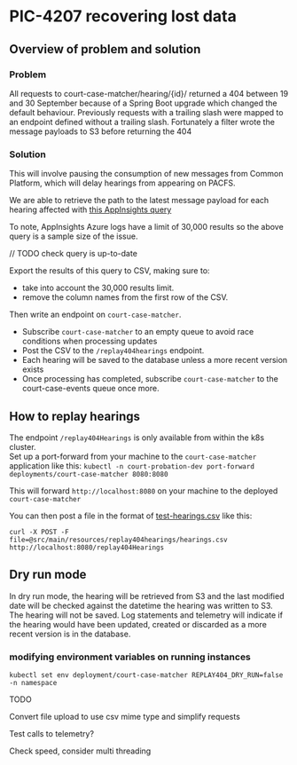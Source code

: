 # PIC-4207 recovering lost data

## Overview of problem and solution

### Problem
All requests to court-case-matcher/hearing/{id}/ returned a 404 between 19 and 30 September because of a Spring Boot upgrade which changed the
default behaviour. Previously requests with a trailing slash were mapped to an endpoint defined without a trailing slash.
Fortunately a filter wrote the message payloads to S3 before returning the 404

### Solution

This will involve pausing the consumption of new messages from Common Platform, which will delay hearings from appearing on PACFS.

We are able to retrieve the path to the latest message payload for each hearing affected with [this AppInsights query](https://portal.azure.com#@747381f4-e81f-4a43-bf68-ced6a1e14edf/blade/Microsoft_OperationsManagementSuite_Workspace/Logs.ReactView/resourceId/%2Fsubscriptions%2Fa5ddf257-3b21-4ba9-a28c-ab30f751b383%2FresourceGroups%2Fnomisapi-prod-rg%2Fproviders%2FMicrosoft.Insights%2Fcomponents%2Fnomisapi-prod/source/LogsBlade.AnalyticsShareLinkToQuery/q/H4sIAAAAAAAAA22QzU7DQAyE7zyFlUt%252BlBCQes0JCakXQMANoWjJmnZLdjd4nbQgHh43LWlUcR3PfLaH8LPHwOHiB7ZrJISm9b2uH32Ld8oiVBVEje%252BJizUqMm5V4ICOC8IGzYAUTUHC0Ld84%252FUYWlwtponvkBQb7%252BoJ%252BXD%252F9Axllu3juGN0Go78pYYKmIytRUziMs6BfeD9KAldazjpqc0hPtrLOH25fk1T4XjSSPD2BWysvKRsJ2JHfoMNn%252Bg5jPnJk8%252FOW2pJhN5a8X4jKFrVVu2SmTdL9wsmmNg33jj4ME5XxjnZz6QaDODdOffQhZCCWiEIjzhsDa8hujWt9N6VszLeRXJjWacuIghqQC11wGUW5YfByEkOCNGO%252BLGPf17%252Fw87%252B%252FwXkEv%252FoAQIAAA%253D%253D/timespan/2024-09-19T14%3A00%3A55.000Z%2F2024-09-30T16%3A31%3A55.000Z/limit/30000)

To note, AppInsights Azure logs have a limit of 30,000 results so the above query is a sample size of the issue.

// TODO check query is up-to-date

Export the results of this query to CSV, making sure to:
- take into account the 30,000 results limit.
- remove the column names from the first row of the CSV.

Then write an endpoint on `court-case-matcher`. 

- Subscribe `court-case-matcher` to an empty queue to avoid race conditions when processing updates
- Post the CSV to the `/replay404hearings` endpoint.
- Each hearing will be saved to the database unless a more recent version exists
- Once processing has completed, subscribe `court-case-matcher` to the court-case-events queue once more. 

## How to replay hearings

The endpoint `/replay404Hearings` is only available from within the k8s cluster.  
Set up a port-forward from your machine to the `court-case-matcher` application like this: 
`kubectl -n court-probation-dev port-forward deployments/court-case-matcher 8080:8080`

This will forward `http://localhost:8080` on your machine to the deployed `court-case-matcher`

You can then post a file in the format of [test-hearings.csv](src/test/resources/replay404hearings/test-hearings.csv) like this:

`curl -X POST -F file=@src/main/resources/replay404hearings/hearings.csv http://localhost:8080/replay404Hearings`

## Dry run mode

In dry run mode, the hearing will be retrieved from S3 and the last modified date will be checked against the datetime the hearing was written to S3. The hearing will not be saved.
Log statements and telemetry will indicate if the hearing would have been updated, created or discarded as a more recent version is in the database.


### modifying environment variables on running instances

```
kubectl set env deployment/court-case-matcher REPLAY404_DRY_RUN=false -n namespace
```

TODO

Convert file upload to use csv mime type and simplify requests

Test calls to telemetry?

Check speed, consider multi threading